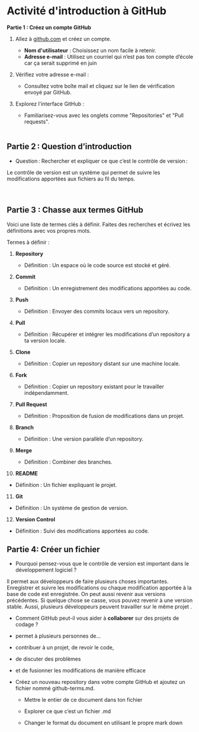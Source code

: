 # Activité d'introduction à GitHub 

**Partie 1 : Créez un compte GitHub** 

1. Allez à [github.com](https://github.com) et créez un compte. 

   - **Nom d'utilisateur** : Choisissez un nom facile à retenir. 
   - **Adresse e-mail** : Utilisez un courriel qui n’est pas ton compte d’école car ça serait supprimé en juin 

2. Vérifiez votre adresse e-mail : 

   - Consultez votre boîte mail et cliquez sur le lien de vérification envoyé par GitHub. 

3. Explorez l'interface GitHub : 

   - Familiarisez-vous avec les onglets comme "Repositories" et "Pull requests".
<br /><br />
## Partie 2 : Question d’introduction 

 - Question : Rechercher et expliquer ce que c’est le contrôle de version : 

Le contrôle de version est un système qui permet de suivre les modifications apportées aux fichiers au fil du temps.  
<br /><br />
## Partie 3 : Chasse aux termes GitHub

Voici une liste de termes clés à définir. Faites des recherches et écrivez les définitions avec vos propres mots.  

Termes à définir : 

1. **Repository** 

   - Définition : Un espace où le code source est stocké et géré. 

2. **Commit** 

   - Définition : Un enregistrement des modifications apportées au code. 

3. **Push** 

   - Définition : Envoyer des commits locaux vers un repository. 

4. **Pull** 

   - Définition : Récupérer et intégrer les modifications d’un repository a ta version locale. 

5. **Clone** 

   - Définition : Copier un repository distant sur une machine locale. 

6. **Fork** 

   - Définition : Copier un repository existant pour le travailler indépendamment. 

7. **Pull Request** 

   - Définition : Proposition de fusion de modifications dans un projet. 

8. **Branch** 

   - Définition : Une version parallèle d’un repository. 

9. **Merge** 

   - Définition : Combiner des branches. 

10. **README** 

   - Définition : Un fichier expliquant le projet. 

11. **Git** 

   - Définition : Un système de gestion de version. 

12. **Version Control** 

   - Définition : Suivi des modifications apportées au code. 

 

 

 

## Partie 4: Créer un fichier

 - Pourquoi pensez-vous que le contrôle de version est important dans le développement logiciel ? 

Il permet aux développeurs de faire plusieurs choses importantes. Enregistrer et suivre les modifications ou chaque modification apportée à la base de code est enregistrée. On peut aussi revenir aux versions précédentes. Si quelque chose se casse, vous pouvez revenir à une version stable. Aussi, plusieurs développeurs peuvent travailler sur le même projet . 

 - Comment GitHub peut-il vous aider à **collaborer** sur des projets de codage ? 

 - permet à plusieurs personnes de... 

 - contribuer à un projet, de revoir le code,  

 - de discuter des problèmes  

 - et de fusionner les modifications de manière efficace 

 

 - Créez un nouveau repository dans votre compte GitHub et ajoutez un fichier nommé github-terms.md.  

   - Mettre le entier de ce document dans ton fichier  

   - Explorer ce que c’est un fichier .md  

   - Changer le format du document en utilisant le propre mark down 
